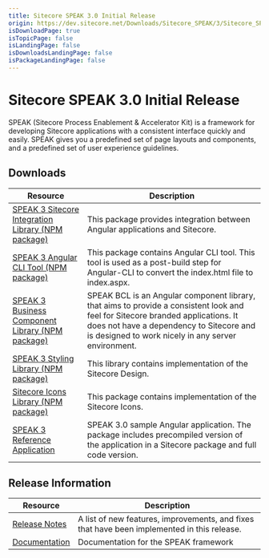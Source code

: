 ```yaml
---
title: Sitecore SPEAK 3.0 Initial Release
origin: https://dev.sitecore.net/Downloads/Sitecore_SPEAK/3/Sitecore_SPEAK_3.aspx
isDownloadPage: true
isTopicPage: false
isLandingPage: false
isDownloadsLandingPage: false
isPackageLandingPage: false
---
```


# Sitecore SPEAK 3.0 Initial Release

SPEAK (Sitecore Process Enablement & Accelerator Kit) is a framework for developing Sitecore applications with a consistent interface quickly and easily. SPEAK gives you a predefined set of page layouts and components, and a predefined set of user experience guidelines.

## Downloads

 | Resource | Description |
 | --- | --- |
 | [SPEAK 3 Sitecore Integration Library (NPM package)](https://sitecore.myget.org/feed/sc-npm-packages/package/npm/@speak/ng-sc) | This package provides integration between Angular applications and Sitecore. |
 | [SPEAK 3 Angular CLI Tool (NPM package)](https://sitecore.myget.org/feed/sc-npm-packages/package/npm/@speak/ng-sc-cli) | This package contains Angular CLI tool. This tool is used as a post-build step for Angular-CLI to convert the index.html file to index.aspx. |
 | [SPEAK 3 Business Component Library (NPM package)](https://sitecore.myget.org/feed/sc-npm-packages/package/npm/@speak/ng-bcl) | SPEAK BCL is an Angular component library, that aims to provide a consistent look and feel for Sitecore branded applications. It does not have a dependency to Sitecore and is designed to work nicely in any server environment. |
 | [SPEAK 3 Styling Library (NPM package)](https://sitecore.myget.org/feed/sc-npm-packages/package/npm/@speak/styling) | This library contains implementation of the Sitecore Design. |
 | [Sitecore Icons Library (NPM package)](https://sitecore.myget.org/feed/sc-npm-packages/package/npm/@speak/icon-fonts) | This package contains implementation of the Sitecore Icons. |
 | [SPEAK 3 Reference Application](https://scdp.blob.core.windows.net/downloads/Sitecore%20SPEAK/3/Sitecore%20SPEAK%203/Secure/Sitecore%20SPEAK%203.0%20Reference%20Application%20(NOT%20SC%20PACKAGE).zip) | SPEAK 3.0 sample Angular application. The package includes precompiled version of the application in a Sitecore package and full code version. |

## Release Information

 | Resource | Description |
 | --- | --- |
 | [Release Notes](/downloads/Sitecore_SPEAK/3/Sitecore_SPEAK_3/Release_Notes) | A list of new features, improvements, and fixes that have been implemented in this release. |
 | [Documentation](https://doc.sitecore.net:443/en/Products/SPEAK/90/SPEAK_3) | Documentation for the SPEAK framework |